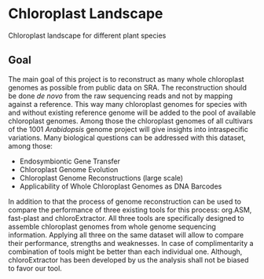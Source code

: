 # Chloroplast Landscape
Chloroplast landscape for different plant species

## Goal
The main goal of this project is to reconstruct as many whole chloroplast genomes as possible from public data on SRA.
The reconstruction should be done *de novo* from the raw sequencing reads and not by mapping against a reference.
This way many chloroplast genomes for species with and without existing reference genome will be added to the pool of available chloroplast genomes.
Among those the chloroplast genomes of all cultivars of the 1001 *Arabidopsis* genome project will give insights into intraspecific variations.
Many biological questions can be addressed with this dataset, among those:
 - Endosymbiontic Gene Transfer
 - Chloroplast Genome Evolution
 - Chloroplast Genome Reconstructions (large scale)
 - Applicability of Whole Chloroplast Genomes as DNA Barcodes

In addition to that the process of genome reconstruction can be used to compare the performance of three existing tools for this process: org.ASM, fast-plast and chloroExtractor.
All three tools are specifically designed to assemble chloroplast genomes from whole genome sequencing information.
Applying all three on the same dataset will allow to compare their performance, strengths and weaknesses.
In case of complimentarity a combination of tools might be better than each individual one.
Although, chloroExtractor has been developed by us the analysis shall not be biased to favor our tool.
